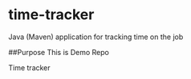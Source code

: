 # time-tracker
Java (Maven) application for tracking time on the job

##Purpose
This is Demo Repo

Time tracker
